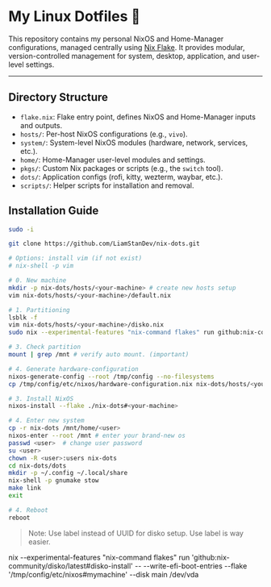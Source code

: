 # My Linux Dotfiles 👑

This repository contains my personal NixOS and Home-Manager configurations, managed centrally using [Nix Flake](https://nixos.wiki/wiki/Flakes). It provides modular, version-controlled management for system, desktop, application, and user-level settings.

---

## Directory Structure

- `flake.nix`: Flake entry point, defines NixOS and Home-Manager inputs and outputs.
- `hosts/`: Per-host NixOS configurations (e.g., `vivo`).
- `system/`: System-level NixOS modules (hardware, network, services, etc.).
- `home/`: Home-Manager user-level modules and settings.
- `pkgs/`: Custom Nix packages or scripts (e.g., the `switch` tool).
- `dots/`: Application configs (rofi, kitty, wezterm, waybar, etc.).
- `scripts/`: Helper scripts for installation and removal.



## Installation Guide

```bash
sudo -i

git clone https://github.com/LiamStanDev/nix-dots.git

# Options: install vim (if not exist)
# nix-shell -p vim

# 0. New machine
mkdir -p nix-dots/hosts/<your-machine> # create new hosts setup
vim nix-dots/hosts/<your-machine>/default.nix

# 1. Partitioning
lsblk -f
vim nix-dots/hosts/<your-machine>/disko.nix
sudo nix --experimental-features "nix-command flakes" run github:nix-community/disko/latest -- --mode destroy,format,mount nix-dots/hosts/<your-machine>/disko.nix

# 3. Check partition
mount | grep /mnt # verify auto mount. (important)

# 4. Generate hardware-configuration
nixos-generate-config --root /tmp/config --no-filesystems
cp /tmp/config/etc/nixos/hardware-configuration.nix nix-dots/hosts/<your-machine>

# 3. Install NixOS
nixos-install --flake ./nix-dots#<your-machine>

# 4. Enter new system
cp -r nix-dots /mnt/home/<user>
nixos-enter --root /mnt # enter your brand-new os
passwd <user>  # change user password
su <user>
chown -R <user>:users nix-dots
cd nix-dots/dots
mkdir -p ~/.config ~/.local/share
nix-shell -p gnumake stow
make link
exit 

# 4. Reboot
reboot
```

> Note: Use label instead of UUID for disko setup. Use label is way easier.


nix --experimental-features "nix-command flakes" run 'github:nix-community/disko/latest#disko-install' -- --write-efi-boot-entries --flake '/tmp/config/etc/nixos#mymachine' --disk main /dev/vda

